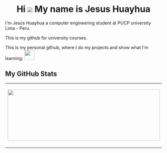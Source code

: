<h1 align="center">
  Hi <img src="https://user-images.githubusercontent.com/18350557/176309783-0785949b-9127-417c-8b55-ab5a4333674e.gif"> My name is Jesus Huayhua
</h1>

I'm Jesús Huayhua a computer engineering student at PUCP university Lima - Peru.

This is my github for university courses.

<p align="left"> This is my personal github, where I do my projects and show what I'm learning: <a href="https://www.github.com/errantProgrammer" target="_blank" rel="noreferrer"> <picture> <source media="(prefers-color-scheme: dark)" srcset="https://raw.githubusercontent.com/danielcranney/readme-generator/main/public/icons/socials/github-dark.svg" /> <source media="(prefers-color-scheme: light)"/> <img src="https://raw.githubusercontent.com/danielcranney/readme-generator/main/public/icons/socials/github.svg" width="32" height="32" /> </picture> </a></p>

## My GitHub Stats

<table width="100%" height="100%" >
  <tr>
      <td><img width="490" height="165" src="https://github-readme-stats.vercel.app/api?username=JesusHuayhua&show_icons=true&hide=&count_private=true&title_color=6366f1&text_color=14b8a6&icon_color=a855f7&bg_color=181824&hide_border=true&show_icons=true"/></td>
      <td><img width="400" height="200"  src="https://github-readme-stats.vercel.app/api/top-langs/?username=errantProgrammer&layout=compact&title_color=6366f1&text_color=14b8a6&icon_color=a855f7&bg_color=181824&hide_border=true&locale=en" alt="Most Languages I use"></td>
  </tr>
</table>

## Programming languages I learned in college


<p align="center">
  <img src="https://img.shields.io/badge/C-00599C?style=for-the-badge&logo=c&logoColor=white">
  <img src="https://img.shields.io/badge/C++-%2300599C.svg?style=for-the-badge&logo=c%2B%2B&logoColor=white">
  <img src="https://img.shields.io/badge/Oracle%20Database-F80000?style=for-the-badge&logo=Oracle&logoColor=white">
  <img src="https://img.shields.io/badge/Python-3776AB?style=for-the-badge&logo=python&logoColor=white">
  <img src="https://img.shields.io/badge/Java-ED8B00?style=for-the-badge&logo=openjdk&logoColor=white">
  <img src="https://img.shields.io/badge/R-276DC3?style=for-the-badge&logo=r&logoColor=white">
</p>

## IDE's I used in college

<p align="center">
    <img src="https://img.shields.io/badge/NetBeans%20IDE-1B6AC6.svg?style=for-the-badge&logo=apache-netbeans-ide&logoColor=white"/>
    <img src="https://img.shields.io/badge/Notepad++-90E59A.svg?style=for-the-badge&logo=notepad%2B%2B&logoColor=black">
    <img src="https://img.shields.io/badge/RStudio-75AADB?style=for-the-badge&logo=RStudio&logoColor=white">
    <img src="https://img.shields.io/badge/Visual_Studio-5C2D91?style=for-the-badge&logo=visual%20studio&logoColor=white">
</p>

# Connect with me

<p align="center">
  <a href="https://www.linkedin.com/in/jesus-mauricio-huayhua-flores-a40652285/" target="_blank">
    <img src ="https://img.shields.io/badge/LinkedIn-0077B5?style=for-the-badge&logo=linkedin&logoColor=white">
  </a>
  <a href="mailto:jmhuayhua@pucp.edu.pe" target="_blank">
    <img src ="https://img.shields.io/badge/College%20Gmail-D14836?style=for-the-badge&logo=gmail&logoColor=white">
  </a>
  <a href="mailto:errantprogrammer@gmail.com" target="_blank">
    <img src ="https://img.shields.io/badge/Personal%20Gmail-D14836?style=for-the-badge&logo=gmail&logoColor=white">
  </a>
</p>